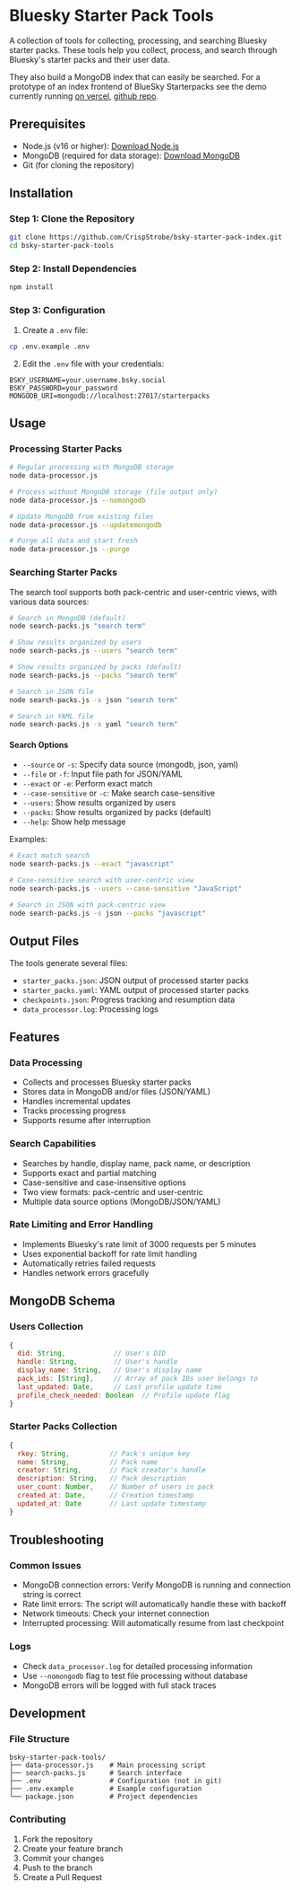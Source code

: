# Bluesky Starter Pack Tools

A collection of tools for collecting, processing, and searching Bluesky starter packs. These tools help you collect, process, and search through Bluesky's starter packs and their user data.

They also build a MongoDB index that can easily be searched. For a prototype of an index frontend of BlueSky Starterpacks see the demo currently running [on vercel](https://starter-pack-explorer-o13o.vercel.app/), [github repo](https://github.com/CrispStrobe/starter-pack-explorer/).


## Prerequisites

- Node.js (v16 or higher): [Download Node.js](https://nodejs.org/)
- MongoDB (required for data storage): [Download MongoDB](https://www.mongodb.com/try/download/community)
- Git (for cloning the repository)

## Installation

### Step 1: Clone the Repository

```bash
git clone https://github.com/CrispStrobe/bsky-starter-pack-index.git
cd bsky-starter-pack-tools
```

### Step 2: Install Dependencies

```bash
npm install
```

### Step 3: Configuration

1. Create a `.env` file:
```bash
cp .env.example .env
```

2. Edit the `.env` file with your credentials:
```env
BSKY_USERNAME=your.username.bsky.social
BSKY_PASSWORD=your_password
MONGODB_URI=mongodb://localhost:27017/starterpacks
```

## Usage

### Processing Starter Packs

```bash
# Regular processing with MongoDB storage
node data-processor.js

# Process without MongoDB storage (file output only)
node data-processor.js --nomongodb

# Update MongoDB from existing files
node data-processor.js --updatemongodb

# Purge all data and start fresh
node data-processor.js --purge
```

### Searching Starter Packs

The search tool supports both pack-centric and user-centric views, with various data sources:

```bash
# Search in MongoDB (default)
node search-packs.js "search term"

# Show results organized by users
node search-packs.js --users "search term"

# Show results organized by packs (default)
node search-packs.js --packs "search term"

# Search in JSON file
node search-packs.js -s json "search term"

# Search in YAML file
node search-packs.js -s yaml "search term"
```

#### Search Options

- `--source` or `-s`: Specify data source (mongodb, json, yaml)
- `--file` or `-f`: Input file path for JSON/YAML
- `--exact` or `-e`: Perform exact match
- `--case-sensitive` or `-c`: Make search case-sensitive
- `--users`: Show results organized by users
- `--packs`: Show results organized by packs (default)
- `--help`: Show help message

Examples:
```bash
# Exact match search
node search-packs.js --exact "javascript"

# Case-sensitive search with user-centric view
node search-packs.js --users --case-sensitive "JavaScript"

# Search in JSON with pack-centric view
node search-packs.js -s json --packs "javascript"
```

## Output Files

The tools generate several files:

- `starter_packs.json`: JSON output of processed starter packs
- `starter_packs.yaml`: YAML output of processed starter packs
- `checkpoints.json`: Progress tracking and resumption data
- `data_processor.log`: Processing logs

## Features

### Data Processing
- Collects and processes Bluesky starter packs
- Stores data in MongoDB and/or files (JSON/YAML)
- Handles incremental updates
- Tracks processing progress
- Supports resume after interruption

### Search Capabilities
- Searches by handle, display name, pack name, or description
- Supports exact and partial matching
- Case-sensitive and case-insensitive options
- Two view formats: pack-centric and user-centric
- Multiple data source options (MongoDB/JSON/YAML)

### Rate Limiting and Error Handling
- Implements Bluesky's rate limit of 3000 requests per 5 minutes
- Uses exponential backoff for rate limit handling
- Automatically retries failed requests
- Handles network errors gracefully

## MongoDB Schema

### Users Collection
```javascript
{
  did: String,            // User's DID
  handle: String,         // User's handle
  display_name: String,   // User's display name
  pack_ids: [String],     // Array of pack IDs user belongs to
  last_updated: Date,     // Last profile update time
  profile_check_needed: Boolean  // Profile update flag
}
```

### Starter Packs Collection
```javascript
{
  rkey: String,          // Pack's unique key
  name: String,          // Pack name
  creator: String,       // Pack creator's handle
  description: String,   // Pack description
  user_count: Number,    // Number of users in pack
  created_at: Date,      // Creation timestamp
  updated_at: Date       // Last update timestamp
}
```

## Troubleshooting

### Common Issues
- MongoDB connection errors: Verify MongoDB is running and connection string is correct
- Rate limit errors: The script will automatically handle these with backoff
- Network timeouts: Check your internet connection
- Interrupted processing: Will automatically resume from last checkpoint

### Logs
- Check `data_processor.log` for detailed processing information
- Use `--nomongodb` flag to test file processing without database
- MongoDB errors will be logged with full stack traces

## Development

### File Structure
```
bsky-starter-pack-tools/
├── data-processor.js    # Main processing script
├── search-packs.js      # Search interface
├── .env                 # Configuration (not in git)
├── .env.example         # Example configuration
└── package.json         # Project dependencies
```

### Contributing
1. Fork the repository
2. Create your feature branch
3. Commit your changes
4. Push to the branch
5. Create a Pull Request
